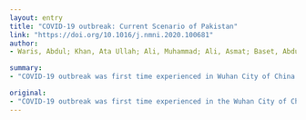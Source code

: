 ```yaml
---
layout: entry
title: "COVID-19 outbreak: Current Scenario of Pakistan"
link: "https://doi.org/10.1016/j.nmni.2020.100681"
author:
- Waris, Abdul; Khan, Ata Ullah; Ali, Muhammad; Ali, Asmat; Baset, Abdul

summary:
- "COVID-19 outbreak was first time experienced in Wuhan City of China at the end of December 2019. It spread rapidly in 209 countries of America, Europe, Australia and Asia including Pakistan. There are more than fifty thousand mortalities and one million more people have been affected worldwide. Different steps have been taken worldwide for the control of COVID-19. Pakistan also taken rigorous measures to combat the spread of virus. Government has been working to combat this deadly pneumonia. The outbreak is the first time it was experienced in the Wuhan city of China was first in the city of Wuhan at the beginning of December."

original:
- "COVID-19 outbreak was first time experienced in the Wuhan City of China at the end of December 2019. Which spread rapidly in China and then worldwide in 209 countries of America, Europe, Australia and Asia including Pakistan. There are more than fifty thousand mortalities and one million plus people have been affected worldwide, while figure increases rapidly. Different steps have been taken worldwide for the control of COVID-19. Even with less resources Pakistan also taken rigorous measures like designed special hospitals, Laboratories for testing, quarantine facilities, awareness campaign and lock down to control the spread of virus. We highlighted the efforts of government to combat this deadly pneumonia."
---
```


